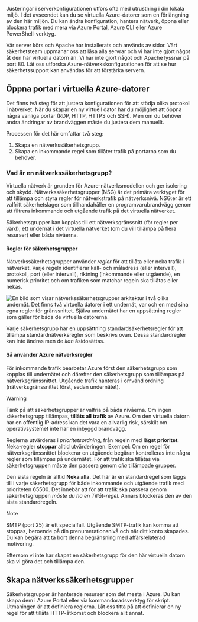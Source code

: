 Justeringar i serverkonfigurationen utförs ofta med utrustning i din lokala miljö. I det avseendet kan du se virtuella Azure-datorer som en förlängning av den här miljön. Du kan ändra konfiguration, hantera nätverk, öppna eller blockera trafik med mera via Azure Portal, Azure CLI eller Azure PowerShell-verktyg.

Vår server körs och Apache har installerats och används av sidor. Vårt säkerhetsteam uppmanar oss att låsa alla servrar och vi har inte gjort något åt den här virtuella datorn än. Vi har inte gjort något och Apache lyssnar på port 80. Låt oss utforska Azure-nätverkskonfigurationen för att se hur säkerhetssupport kan användas för att förstärka servern.

## <a name="opening-ports-in-azure-vms"></a>Öppna portar i virtuella Azure-datorer

<!-- TODO: The Azure portal is inconsistent here in applying the NSG. By default, new VMs are locked down. 

Apps can make outgoing requests, but the only inbound traffic allowed is from the virtual network (e.g., other resources on the same local network) and from Azure Load Balancer (probe checks). -->

Det finns två steg för att justera konfigurationen för att stödja olika protokoll i nätverket. När du skapar en ny virtuell dator har du möjlighet att öppna några vanliga portar (RDP, HTTP, HTTPS och SSH). Men om du behöver andra ändringar av brandväggen måste du justera dem manuellt.

Processen för det här omfattar två steg:

1. Skapa en nätverkssäkerhetsgrupp.
2. Skapa en inkommande regel som tillåter trafik på portarna som du behöver.

### <a name="what-is-a-network-security-group"></a>Vad är en nätverkssäkerhetsgrupp?

Virtuella nätverk är grunden för Azure-nätverksmodellen och ger isolering och skydd. Nätverkssäkerhetsgrupper (NSG) är det primära verktyget för att tillämpa och styra regler för nätverkstrafik på nätverksnivå. NSG:er är ett valfritt säkerhetslager som tillhandahåller en programvarubrandvägg genom att filtrera inkommande och utgående trafik på det virtuella nätverket. 

Säkerhetsgrupper kan kopplas till ett nätverksgränssnitt (för regler per värd), ett undernät i det virtuella nätverket (om du vill tillämpa på flera resurser) eller båda nivåerna. 

#### <a name="security-group-rules"></a>Regler för säkerhetsgrupper

Nätverkssäkerhetsgrupper använder _regler_ för att tillåta eller neka trafik i nätverket. Varje regeln identifierar käll- och måladress (eller intervall), protokoll, port (eller intervall), riktning (inkommande eller utgående), en numerisk prioritet och om trafiken som matchar regeln ska tillåtas eller nekas.

![En bild som visar nätverkssäkerhetsgrupper arkitektur i två olika undernät. Det finns två virtuella datorer i ett undernät, var och en med sina egna regler för gränssnittet.  Själva undernätet har en uppsättning regler som gäller för båda de virtuella datorerna. ](../media/7-nsg-rules.png)

Varje säkerhetsgrupp har en uppsättning standardsäkerhetsregler för att tillämpa standardnätverksregler som beskrivs ovan. Dessa standardregler kan inte ändras men de _kan_ åsidosättas.

#### <a name="how-azure-uses-network-rules"></a>Så använder Azure nätverksregler

För inkommande trafik bearbetar Azure först den säkerhetsgrupp som kopplas till undernätet och därefter den säkerhetsgrupp som tillämpas på nätverksgränssnittet. Utgående trafik hanteras i omvänd ordning (nätverksgränssnittet först, sedan undernätet).

> [!WARNING]  
> Tänk på att säkerhetsgrupper är valfria på båda nivåerna. Om ingen säkerhetsgrupp tillämpas, **tillåts all trafik** av Azure. Om den virtuella datorn har en offentlig IP-adress kan det vara en allvarlig risk, särskilt om operativsystemet inte har en inbyggd brandvägg.

Reglerna utvärderas i _prioritetsordning_, från regeln med **lägst prioritet**. Neka-regler **stoppar** alltid utvärderingen. Exempel: Om en regel för nätverksgränssnittet blockerar en utgående begäran kontrolleras inte några regler som tillämpas på undernätet. För att trafik ska tillåtas via säkerhetsgruppen måste den passera genom _alla_ tillämpade grupper.

Den sista regeln är alltid **Neka alla**. Det här är en standardregel som läggs till i varje säkerhetsgrupp för både inkommande och utgående trafik med prioriteten 65500. Det innebär att för att trafik ska passera genom säkerhetsgruppen _måste du ha en Tillåt-regel_. Annars blockeras den av den sista standardregeln.

> [!NOTE]  
> SMTP (port 25) är ett specialfall. Utgående SMTP-trafik kan komma att stoppas, beroende på din prenumerationsnivå och när ditt konto skapades. Du kan begära att ta bort denna begränsning med affärsrelaterad motivering.

Eftersom vi inte har skapat en säkerhetsgrupp för den här virtuella datorn ska vi göra det och tillämpa den.

## <a name="creating-network-security-groups"></a>Skapa nätverkssäkerhetsgrupper

Säkerhetsgrupper är hanterade resurser som det mesta i Azure. Du kan skapa dem i Azure Portal eller via kommandoradsverktyg för skript. Utmaningen är att definiera reglerna. Låt oss titta på att definierar en ny regel för att tillåta HTTP-åtkomst och blockera allt annat.